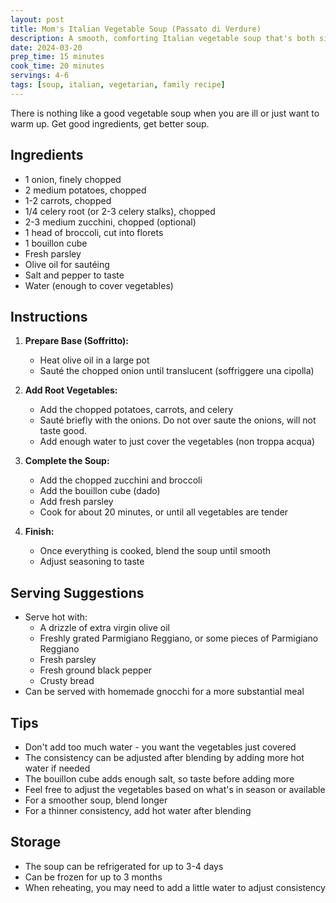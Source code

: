 ```yaml
---
layout: post
title: Mom's Italian Vegetable Soup (Passato di Verdure)
description: A smooth, comforting Italian vegetable soup that's both simple and nourishing - a family recipe that makes the most of fresh vegetables.
date: 2024-03-20
prep_time: 15 minutes
cook_time: 20 minutes
servings: 4-6
tags: [soup, italian, vegetarian, family recipe]
---
```


There is nothing like a good vegetable soup when you are ill or just want to warm up. Get good ingredients, get better soup.

## Ingredients

- 1 onion, finely chopped
- 2 medium potatoes, chopped
- 1-2 carrots, chopped
- 1/4 celery root (or 2-3 celery stalks), chopped
- 2-3 medium zucchini, chopped (optional)
- 1 head of broccoli, cut into florets
- 1 bouillon cube
- Fresh parsley
- Olive oil for sautéing
- Salt and pepper to taste
- Water (enough to cover vegetables)

## Instructions

1. **Prepare Base (Soffritto):**
   - Heat olive oil in a large pot
   - Sauté the chopped onion until translucent (soffriggere una cipolla)

2. **Add Root Vegetables:**
   - Add the chopped potatoes, carrots, and celery
   - Sauté briefly with the onions. Do not over saute the onions, will not taste good.
   - Add enough water to just cover the vegetables (non troppa acqua)

3. **Complete the Soup:**
   - Add the chopped zucchini and broccoli
   - Add the bouillon cube (dado)
   - Add fresh parsley
   - Cook for about 20 minutes, or until all vegetables are tender

4. **Finish:**
   - Once everything is cooked, blend the soup until smooth
   - Adjust seasoning to taste

## Serving Suggestions

- Serve hot with:
  - A drizzle of extra virgin olive oil
  - Freshly grated Parmigiano Reggiano, or some pieces of Parmigiano Reggiano
  - Fresh parsley
  - Fresh ground black pepper
  - Crusty bread
- Can be served with homemade gnocchi for a more substantial meal

## Tips

- Don't add too much water - you want the vegetables just covered
- The consistency can be adjusted after blending by adding more hot water if needed
- The bouillon cube adds enough salt, so taste before adding more
- Feel free to adjust the vegetables based on what's in season or available
- For a smoother soup, blend longer
- For a thinner consistency, add hot water after blending

## Storage

- The soup can be refrigerated for up to 3-4 days
- Can be frozen for up to 3 months
- When reheating, you may need to add a little water to adjust consistency
